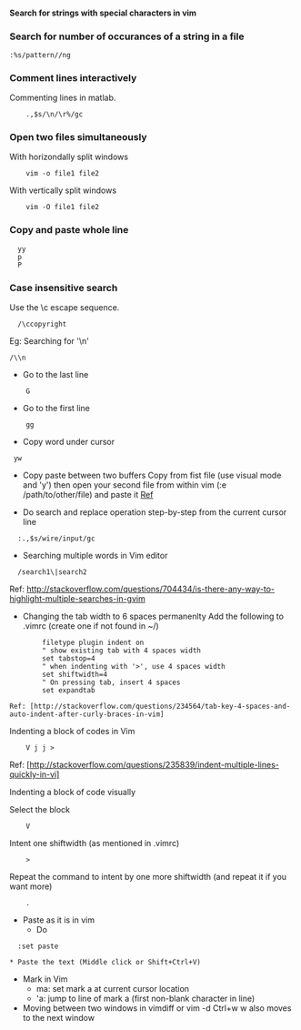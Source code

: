 #### Search for strings with special characters in vim

### Search for number of occurances of a string in a file

```console
:%s/pattern//ng
```

### Comment lines interactively
Commenting lines in matlab.
	
```console
	.,$s/\n/\r%/gc
```

### Open two files simultaneously
  With horizondally split windows
```console
    vim -o file1 file2
```
  With vertically split windows
```console
    vim -O file1 file2
```

### Copy and paste whole line
```console
  yy
  p
  P
```

### Case insensitive search
Use the \c escape sequence.
```console
  /\ccopyright
```

Eg: Searching for '\n'
```console
/\\n
```

* Go to the last line
```console
    G
```
* Go to the first line
```console
    gg
```
* Copy word under cursor
```console
 yw 
```

* Copy paste between two buffers
    Copy from fist file (use visual mode and 'y') then open your second file from within vim (:e /path/to/other/file) and paste it
  [Ref](https://stackoverflow.com/questions/4620672/copy-and-paste-content-from-one-file-to-another-file-in-vi)

* Do search and replace operation step-by-step from the current cursor line
```console
  :.,$s/wire/input/gc
```

* Searching multiple words in Vim editor
```console
  /search1\|search2
```
  Ref: http://stackoverflow.com/questions/704434/is-there-any-way-to-highlight-multiple-searches-in-gvim

* Changing the tab width to 6 spaces permanenlty
    Add the following to .vimrc (create one if not found in ~/)
```console
        filetype plugin indent on
        " show existing tab with 4 spaces width
        set tabstop=4
        " when indenting with '>', use 4 spaces width
        set shiftwidth=4
        " On pressing tab, insert 4 spaces
        set expandtab
```
    Ref: [http://stackoverflow.com/questions/234564/tab-key-4-spaces-and-auto-indent-after-curly-braces-in-vim]

Indenting a block of codes in Vim

```console
    V j j >
```
  Ref: [http://stackoverflow.com/questions/235839/indent-multiple-lines-quickly-in-vi]

Indenting a block of code visually

  Select the block

```console
    V
```
  
  Intent one shiftwidth (as mentioned in .vimrc)
    
```console
    >
```
  
  Repeat the command to intent by one more shiftwidth (and repeat it if you want more)
    
```console
    .
```

* Paste as it is in vim
	* Do 
```console
  :set paste
```
	* Paste the text (Middle click or Shift+Ctrl+V)

* Mark in Vim
	* ma:	set mark a at current cursor location
	* 'a:	jump to line of mark a (first non-blank character in line) 
* Moving between two windows in vimdiff or vim -d
        Ctrl+w w also moves to the next window
